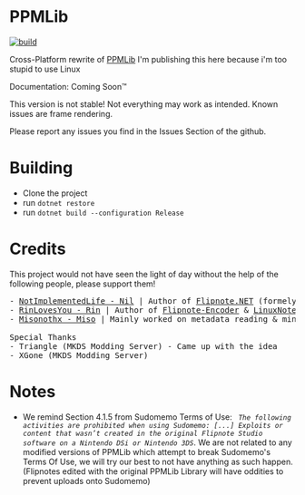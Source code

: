 # PPMLib
[![build](https://github.com/RinLovesYou/PPMLib/actions/workflows/dotnet.yml/badge.svg)](https://github.com/RinLovesYou/PPMLib/actions/workflows/dotnet.yml)

Cross-Platform rewrite of [PPMLib](https://github.com/miso-xyz/PPMLib)
I'm publishing this here because i'm too stupid to use Linux

Documentation: Coming Soon™

This version is not stable! Not everything may work as intended. Known issues are frame rendering.

Please report any issues you find in the Issues Section of the github.

# Building
* Clone the project
* run `dotnet restore`
* run `dotnet build --configuration Release`

# Credits
This project would not have seen the light of day without the help of the following people, please support them!
<pre>
- <a href="https://github.com/NotImplementedLife">NotImplementedLife - Nil</a> | Author of <a href="https://github.com/NotImplementedLife/Flipnote.NET">Flipnote.NET</a> (formely known as FlipnoteDesktop), Helped a bunch with frame rendering & metadata reading
- <a href="https://github.com/RinLovesYou">RinLovesYou - Rin</a> | Author of <a href="https://github.com/RinLovesYou/Flipnote-Encoder">Flipnote-Encoder</a> & <a href=https://github.com/RinLovesYou/LinuxNote>LinuxNote</a>, Helped a bunch with frame rendering & sound reading
- <a href="https://github.com/miso-xyz">Misonothx - Miso</a> | Mainly worked on metadata reading & minimal stuff such as descriptions

Special Thanks
- Triangle (MKDS Modding Server) - Came up with the idea
- XGone (MKDS Modding Server)
</pre>

# Notes
- We remind Section 4.1.5 from Sudomemo Terms of Use: *``` The following activities are prohibited when using Sudomemo: [...] Exploits or content that wasn’t created in the original Flipnote Studio software on a Nintendo DSi or Nintendo 3DS```*. We are not related to any modified versions of PPMLib which attempt to break Sudomemo's Terms Of Use, we will try our best to not have anything as such happen. (Flipnotes edited with the original PPMLib Library will have oddities to prevent uploads onto Sudomemo)
